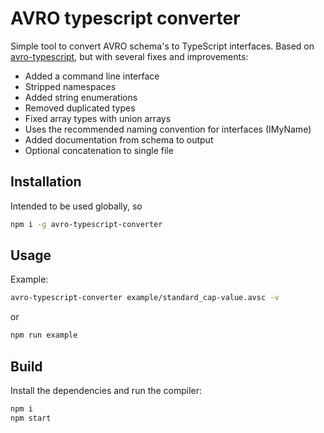 # AVRO typescript converter

Simple tool to convert AVRO schema's to TypeScript interfaces.
Based on [avro-typescript](https://github.com/joewood/avro-typescript), but with several fixes and improvements:

- Added a command line interface
- Stripped namespaces
- Added string enumerations
- Removed duplicated types
- Fixed array types with union arrays
- Uses the recommended naming convention for interfaces (IMyName)
- Added documentation from schema to output
- Optional concatenation to single file

## Installation

Intended to be used globally, so

```bash
npm i -g avro-typescript-converter
```

## Usage

Example:

```bash
avro-typescript-converter example/standard_cap-value.avsc -v
```

or

```bash
npm run example
```

## Build

Install the dependencies and run the compiler:

```bash
npm i
npm start
```
